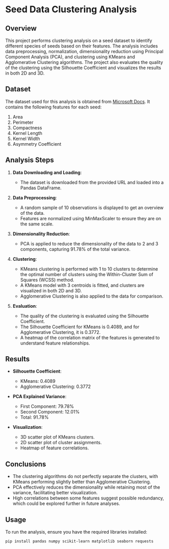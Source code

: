 # Seed Data Clustering Analysis

## Overview

This project performs clustering analysis on a seed dataset to identify different species of seeds based on their features. The analysis includes data preprocessing, normalization, dimensionality reduction using Principal Component Analysis (PCA), and clustering using KMeans and Agglomerative Clustering algorithms. The project also evaluates the quality of the clustering using the Silhouette Coefficient and visualizes the results in both 2D and 3D.

## Dataset

The dataset used for this analysis is obtained from [Microsoft Docs](https://raw.githubusercontent.com/MicrosoftDocs/mslearn-introduction-to-machine-learning/main/Data/ml-basics/seeds.csv). It contains the following features for each seed:

1. Area
2. Perimeter
3. Compactness
4. Kernel Length
5. Kernel Width
6. Asymmetry Coefficient

## Analysis Steps

1. **Data Downloading and Loading**:
   - The dataset is downloaded from the provided URL and loaded into a Pandas DataFrame.
   
2. **Data Preprocessing**:
   - A random sample of 10 observations is displayed to get an overview of the data.
   - Features are normalized using MinMaxScaler to ensure they are on the same scale.

3. **Dimensionality Reduction**:
   - PCA is applied to reduce the dimensionality of the data to 2 and 3 components, capturing 91.78% of the total variance.

4. **Clustering**:
   - KMeans clustering is performed with 1 to 10 clusters to determine the optimal number of clusters using the Within-Cluster Sum of Squares (WCSS) method.
   - A KMeans model with 3 centroids is fitted, and clusters are visualized in both 2D and 3D.
   - Agglomerative Clustering is also applied to the data for comparison.

5. **Evaluation**:
   - The quality of the clustering is evaluated using the Silhouette Coefficient.
   - The Silhouette Coefficient for KMeans is 0.4089, and for Agglomerative Clustering, it is 0.3772.
   - A heatmap of the correlation matrix of the features is generated to understand feature relationships.

## Results

- **Silhouette Coefficient**:
  - KMeans: 0.4089
  - Agglomerative Clustering: 0.3772

- **PCA Explained Variance**:
  - First Component: 79.78%
  - Second Component: 12.01%
  - Total: 91.78%

- **Visualization**:
  - 3D scatter plot of KMeans clusters.
  - 2D scatter plot of cluster assignments.
  - Heatmap of feature correlations.

## Conclusions

- The clustering algorithms do not perfectly separate the clusters, with KMeans performing slightly better than Agglomerative Clustering.
- PCA effectively reduces the dimensionality while retaining most of the variance, facilitating better visualization.
- High correlations between some features suggest possible redundancy, which could be explored further in future analyses.

## Usage

To run the analysis, ensure you have the required libraries installed:

```bash
pip install pandas numpy scikit-learn matplotlib seaborn requests





